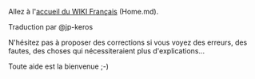 Allez à l'[accueil du WIKI Français](Home.md) (Home.md).

Traduction par @jp-keros


N'hésitez pas à proposer des corrections si vous voyez des erreurs, des fautes, des choses qui nécessiteraient plus d'explications...

Toute aide est la bienvenue ;-)
